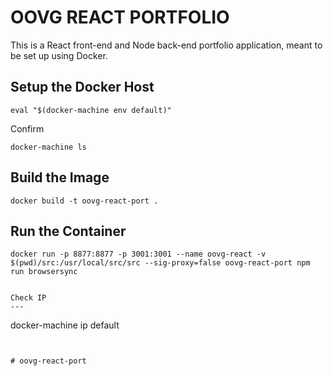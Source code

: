 # OOVG REACT PORTFOLIO

This is a React front-end and Node back-end portfolio application, meant to be set up using Docker.

Setup the Docker Host
---

```
eval "$(docker-machine env default)"
```

Confirm

```
docker-machine ls
```


Build the Image
---

```
docker build -t oovg-react-port .
```

Run the Container
---

```
docker run -p 8877:8877 -p 3001:3001 --name oovg-react -v $(pwd)/src:/usr/local/src/src --sig-proxy=false oovg-react-port npm run browsersync


Check IP
---

```
docker-machine ip default
```


# oovg-react-port
